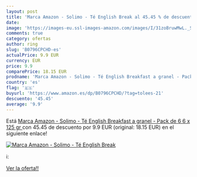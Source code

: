 ```yaml
---
layout: post
title: 'Marca Amazon - Solimo - Té English Break al 45.45 % de descuento'
date: 
image: 'https://images-eu.ssl-images-amazon.com/images/I/31zoBruwMwL._SL200_.jpg'
comments: true
category: ofertas
author: ring
slug: 'B0796CPCHD-es'
actualPrice: 9.9 EUR
currency: EUR
price: 9.9
comparePrice: 18.15 EUR
prodname: 'Marca Amazon - Solimo - Té English Breakfast a granel - Pack de 6   6 x 125 gr '
country: 'es'
flag: '🇪🇸'
buyurl: 'https://www.amazon.es/dp/B0796CPCHD/?tag=tolees-21'
descuento: '45.45'
average: '9.9'
---
```


Está [Marca Amazon - Solimo - Té English Breakfast a granel - Pack de 6   6 x 125 gr ](https://www.amazon.es/dp/B0796CPCHD/?tag=tolees-21) con 45.45 de descuento por 9.9 EUR (original: 18.15 EUR) en el siguiente enlace!

[![Marca Amazon - Solimo - Té English Break](https://images-eu.ssl-images-amazon.com/images/I/31zoBruwMwL._SL200_.jpg)](https://www.amazon.es/dp/B0796CPCHD/?tag=tolees-21)

ℹ️:


[Ver la oferta!!](https://www.amazon.es/dp/B0796CPCHD/?tag=tolees-21)
